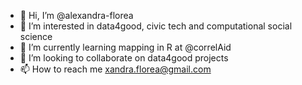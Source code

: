 - 👋 Hi, I’m @alexandra-florea
- 👀 I’m interested in data4good, civic tech and computational social science
- 🌱 I’m currently learning mapping in R at @correlAid
- 💞️ I’m looking to collaborate on data4good projects
- 📫 How to reach me xandra.florea@gmail.com

<!---
alexandra-florea/alexandra-florea is a ✨ special ✨ repository because its `README.md` (this file) appears on your GitHub profile.
You can click the Preview link to take a look at your changes.
--->
